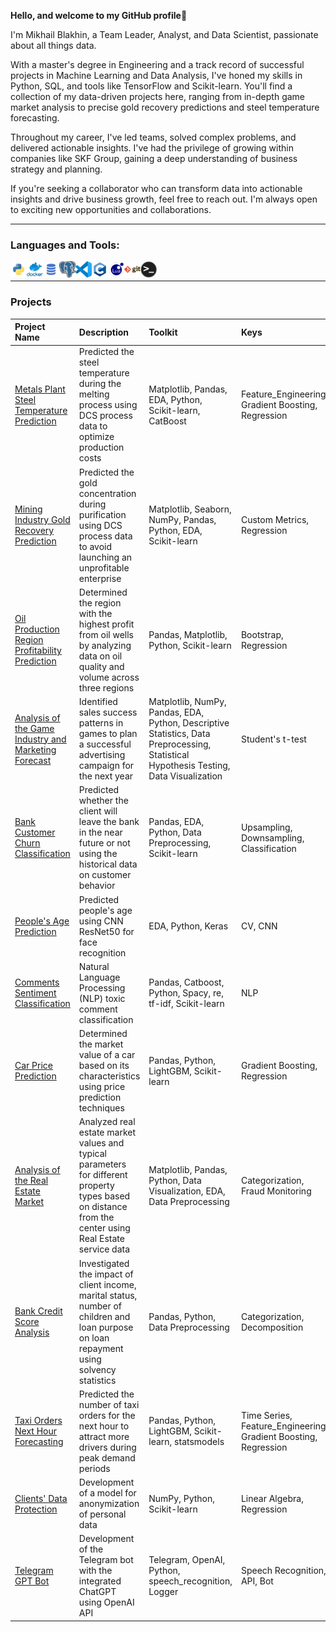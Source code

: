 **Hello, and welcome to my GitHub profile👋**

I'm Mikhail Blakhin, a Team Leader, Analyst, and Data Scientist, passionate about all things data. 

With a master's degree in Engineering and a track record of successful projects in Machine Learning and Data Analysis, I've honed my skills in Python, SQL, and tools like TensorFlow and Scikit-learn. You'll find a collection of my data-driven projects here, ranging from in-depth game market analysis to precise gold recovery predictions and steel temperature forecasting.

Throughout my career, I've led teams, solved complex problems, and delivered actionable insights. I've had the privilege of growing within companies like SKF Group, gaining a deep understanding of business strategy and planning.

If you're seeking a collaborator who can transform data into actionable insights and drive business growth, feel free to reach out. I'm always open to exciting new opportunities and collaborations.

---

### Languages and Tools:
<img align="left" alt="Python" width="26px" src="https://raw.githubusercontent.com/github/explore/80688e429a7d4ef2fca1e82350fe8e3517d3494d/topics/python/python.png" />
<img align="left" alt="Docker" width="26px" src="https://raw.githubusercontent.com/github/explore/80688e429a7d4ef2fca1e82350fe8e3517d3494d/topics/docker/docker.png" />
<img align="left" alt="SQL" width="26px" src="https://raw.githubusercontent.com/github/explore/80688e429a7d4ef2fca1e82350fe8e3517d3494d/topics/sql/sql.png" />
<img align="left" alt="PostgreSQL" width="26px" src="https://raw.githubusercontent.com/github/explore/80688e429a7d4ef2fca1e82350fe8e3517d3494d/topics/postgresql/postgresql.png" />
<img align="left" alt="Visual Studio Code" width="26px" src="https://raw.githubusercontent.com/github/explore/80688e429a7d4ef2fca1e82350fe8e3517d3494d/topics/visual-studio-code/visual-studio-code.png" /> 
<img align="left" alt="C" width="26px" src="https://raw.githubusercontent.com/github/explore/80688e429a7d4ef2fca1e82350fe8e3517d3494d/topics/c/c.png" />
<img align="left" alt="Lua" width="26px" src="https://raw.githubusercontent.com/github/explore/80688e429a7d4ef2fca1e82350fe8e3517d3494d/topics/lua/lua.png" />
<img align="left" alt="Git" width="26px" src="https://raw.githubusercontent.com/github/explore/80688e429a7d4ef2fca1e82350fe8e3517d3494d/topics/git/git.png" />
<img align="left" alt="Terminal" width="26px" src="https://raw.githubusercontent.com/github/explore/80688e429a7d4ef2fca1e82350fe8e3517d3494d/topics/terminal/terminal.png" />
<!--
<img align="left" alt="codeSTACKr's Github Stats" src="https://github-readme-stats.vercel.app/api?username=dsintheocean&show_icons=true&hide_border=true" />
[![Top Langs](https://github-readme-stats.vercel.app/api/top-langs/?username=opa-oz&hide=jupyter,css,scss,html,c,makefile,dockerfile,shell,cmake)](https://github.com/anuraghazra/github-readme-stats)
-->

<br/>

---
### Projects

| Project Name | Description | Toolkit | Keys |
| :---------------------- | :---------------------- | :---------------------- | :---------------------- |
| [Metals Plant Steel Temperature Prediction](https://github.com/dsintheocean/steel-temperature-prediction) | Predicted the steel temperature during the melting process using DCS process data  to optimize production costs | Matplotlib, Pandas, EDA, Python, Scikit-learn, CatBoost | Feature_Engineering, Gradient Boosting, Regression |
| [Mining Industry Gold Recovery Prediction](https://github.com/dsintheocean/gold-recovery-prediction) | Predicted the gold concentration during purification using DCS process data to avoid launching an unprofitable enterprise | Matplotlib, Seaborn, NumPy, Pandas, Python, EDA, Scikit-learn | Custom Metrics, Regression |
| [Oil Production Region Profitability Prediction](https://github.com/dsintheocean/profitability-prediction) | Determined the region with the highest profit from oil wells by analyzing data on oil quality and volume across three regions | Pandas, Matplotlib, Python, Scikit-learn | Bootstrap, Regression |
| [Analysis of the Game Industry and Marketing Forecast](https://github.com/dsintheocean/game-market-analysis) | Identified sales success patterns in games to plan a successful advertising campaign for the next year | Matplotlib, NumPy, Pandas, EDA, Python, Descriptive Statistics, Data Preprocessing, Statistical Hypothesis Testing, Data Visualization | Student's t-test |
| [Bank Customer Churn Classification](https://github.com/dsintheocean/customer-churn-classification) | Predicted whether the client will leave the bank in the near future or not using the historical data on customer behavior | Pandas, EDA, Python, Data Preprocessing, Scikit-learn | Upsampling, Downsampling, Classification |
| [People's Age Prediction](https://github.com/dsintheocean/age-predict-resnet50) | Predicted people's age using CNN ResNet50 for face recognition | EDA, Python, Keras | CV, CNN |
| [Comments Sentiment Classification](https://github.com/dsintheocean/sentiment-classification) | Natural Language Processing (NLP) toxic comment classification | Pandas, Catboost, Python, Spacy, re, tf-idf, Scikit-learn | NLP |
| [Car Price Prediction](https://github.com/dsintheocean/car-price-prediction) | Determined the market value of a car based on its characteristics using price prediction techniques | Pandas, Python, LightGBM, Scikit-learn | Gradient Boosting, Regression |
| [Analysis of the Real Estate Market](https://github.com/dsintheocean/real-estate-analysis) | Analyzed real estate market values and typical parameters for different property types based on distance from the center using Real Estate service data | Matplotlib, Pandas, Python, Data Visualization, EDA, Data Preprocessing | Categorization, Fraud Monitoring |
| [Bank Credit Score Analysis](https://github.com/dsintheocean/credit-score-analysis) | Investigated the impact of client income, marital status, number of children and loan purpose on loan repayment using solvency statistics | Pandas, Python, Data Preprocessing | Categorization, Decomposition |
| [Taxi Orders Next Hour Forecasting](https://github.com/dsintheocean/time-series-forecasting) | Predicted the number of taxi orders for the next hour to attract more drivers during peak demand periods | Pandas, Python, LightGBM, Scikit-learn, statsmodels | Time Series, Feature_Engineering, Gradient Boosting, Regression |
| [Clients' Data Protection](https://github.com/dsintheocean/data-protection-algorithm) | Development of a model for anonymization of personal data | NumPy, Python, Scikit-learn | Linear Algebra, Regression |
| [Telegram GPT Bot](https://github.com/dsintheocean/telegram-gpt-bot) | Development of the Telegram bot with the integrated ChatGPT using OpenAI API | Telegram, OpenAI, Python, speech_recognition, Logger | Speech Recognition, API, Bot |

